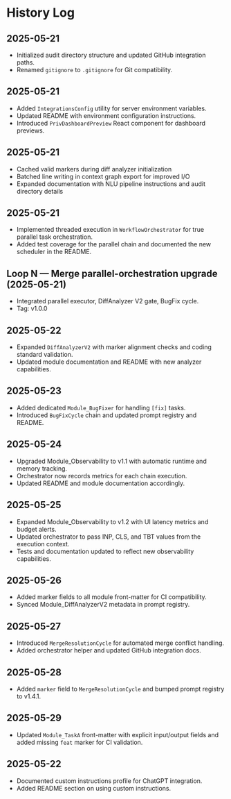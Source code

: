 # History Log

## 2025-05-21
- Initialized audit directory structure and updated GitHub integration paths.
- Renamed `gitignore` to `.gitignore` for Git compatibility.

## 2025-05-21
- Added `IntegrationsConfig` utility for server environment variables.
- Updated README with environment configuration instructions.
- Introduced `PrivDashboardPreview` React component for dashboard previews.

## 2025-05-21
- Cached valid markers during diff analyzer initialization
- Batched line writing in context graph export for improved I/O
- Expanded documentation with NLU pipeline instructions and audit directory details

## 2025-05-21
- Implemented threaded execution in `WorkflowOrchestrator` for true parallel task
  orchestration.
- Added test coverage for the parallel chain and documented the new scheduler in
  the README.

## Loop N — Merge parallel-orchestration upgrade (2025-05-21)
* Integrated parallel executor, DiffAnalyzer V2 gate, BugFix cycle.
* Tag: v1.0.0

## 2025-05-22
- Expanded `DiffAnalyzerV2` with marker alignment checks and coding standard validation.
- Updated module documentation and README with new analyzer capabilities.

## 2025-05-23
- Added dedicated `Module_BugFixer` for handling `[fix]` tasks.
- Introduced `BugFixCycle` chain and updated prompt registry and README.

## 2025-05-24
- Upgraded Module_Observability to v1.1 with automatic runtime and memory tracking.
- Orchestrator now records metrics for each chain execution.
- Updated README and module documentation accordingly.

## 2025-05-25
- Expanded Module_Observability to v1.2 with UI latency metrics and budget alerts.
- Updated orchestrator to pass INP, CLS, and TBT values from the execution context.
- Tests and documentation updated to reflect new observability capabilities.

## 2025-05-26
- Added marker fields to all module front-matter for CI compatibility.
- Synced Module_DiffAnalyzerV2 metadata in prompt registry.

## 2025-05-27
- Introduced `MergeResolutionCycle` for automated merge conflict handling.
- Added orchestrator helper and updated GitHub integration docs.

## 2025-05-28
- Added `marker` field to `MergeResolutionCycle` and bumped prompt registry to v1.4.1.

## 2025-05-29
- Updated `Module_TaskA` front-matter with explicit input/output fields and added
  missing `feat` marker for CI validation.

## 2025-05-22
- Documented custom instructions profile for ChatGPT integration.
- Added README section on using custom instructions.
